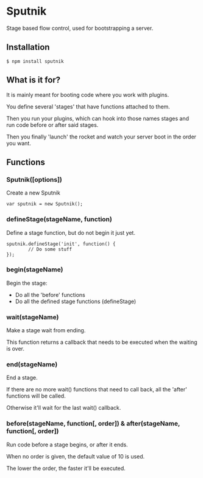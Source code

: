 # Sputnik

Stage based flow control, used for bootstrapping a server.

## Installation

    $ npm install sputnik

## What is it for?

It is mainly meant for booting code where you work with plugins.

You define several 'stages' that have functions attached to them.

Then you run your plugins, which can hook into those names stages and run code
before or after said stages.

Then you finally 'launch' the rocket and watch your server boot in the order
you want.

## Functions

### Sputnik([options])

Create a new Sputnik

    var sputnik = new Sputnik();

### defineStage(stageName, function)

Define a stage function, but do not begin it just yet.

    sputnik.defineStage('init', function() {
			// Do some stuff
    });

### begin(stageName)

Begin the stage:

* Do all the 'before' functions
* Do all the defined stage functions (defineStage)

### wait(stageName)

Make a stage wait from ending.

This function returns a callback that needs to be executed when the waiting is over.

### end(stageName)

End a stage.

If there are no more wait() functions that need to call back,
all the 'after' functions will be called.

Otherwise it'll wait for the last wait() callback.

### before(stageName, function[, order]) & after(stageName, function[, order])

Run code before a stage begins, or after it ends.

When no order is given, the default value of 10 is used.

The lower the order, the faster it'll be executed.